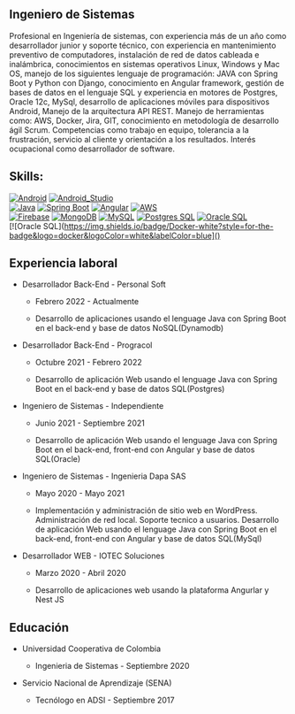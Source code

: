 ## Ingeniero de Sistemas
Profesional en Ingeniería de sistemas, con experiencia más de un año como desarrollador junior y
soporte técnico, con experiencia en mantenimiento preventivo de computadores, instalación de
red de datos cableada e inalámbrica, conocimientos en sistemas operativos Linux, Windows y Mac
OS, manejo de los siguientes lenguaje de programación: JAVA con Spring Boot y Python con
Django, conocimiento en Angular framework, gestión de bases de datos en el lenguaje SQL y
experiencia en motores de Postgres, Oracle 12c, MySql, desarrollo de aplicaciones móviles para
dispositivos Android, Manejo de la arquitectura API REST. Manejo de herramientas como: AWS,
Docker, Jira, GIT, conocimiento en metodología de desarrollo ágil Scrum. Competencias como
trabajo en equipo, tolerancia a la frustración, servicio al cliente y orientación a los resultados. Interés
ocupacional como desarrollador de software.

## Skills:
[![Android](https://img.shields.io/badge/Android-3DDC84?style=for-the-badge&logo=android&logoColor=white&labelColor=101010)]()
[![Android_Studio](https://img.shields.io/badge/Android_Studio-3DDC84?style=for-the-badge&logo=android-studio&logoColor=white&labelColor=101010)]()
</br>
[![Java](https://img.shields.io/badge/Java-white?style=for-the-badge&logo=java&logoColor=white&labelColor=FF0000)]()
[![Spring Boot](https://img.shields.io/badge/Spring%20Boot-white?style=for-the-badge&logo=spring&logoColor=white&labelColor=47A248)]()
[![Angular](https://img.shields.io/badge/Angular-FF0000?style=for-the-badge&logo=angular&logoColor=white&labelColor=101010)]()
[![AWS](https://img.shields.io/badge/AWS-232F3E?style=for-the-badge&logo=amazon-aws&logoColor=white&labelColor=101010)]()
</br>
[![Firebase](https://img.shields.io/badge/Firebase-FFCA28?style=for-the-badge&logo=firebase&logoColor=white&labelColor=101010)]()
[![MongoDB](https://img.shields.io/badge/MongoDB-47A248?style=for-the-badge&logo=mongodb&logoColor=white&labelColor=101010)]()
[![MySQL](https://img.shields.io/badge/MySQL-4479A1?style=for-the-badge&logo=mysql&logoColor=white&labelColor=101010)]()
[![Postgres SQL](https://img.shields.io/badge/PostgresSQL-white?style=for-the-badge&logo=postgresql&logoColor=white&labelColor=4285F4)]()
[![Oracle SQL](https://img.shields.io/badge/Oracle%20SQL-white?style=for-the-badge&logo=oracle&logoColor=white&labelColor=FF0000)]()
</br>
[![Oracle SQL](https://img.shields.io/badge/Docker-white?style=for-the-badge&logo=docker&logoColor=white&labelColor=blue]()


## Experiencia laboral
- Desarrollador Back-End - Personal Soft

  - Febrero 2022 - Actualmente

  - Desarrollo de aplicaciones usando el lenguage Java con Spring Boot en el back-end y base de
datos NoSQL(Dynamodb)

- Desarrollador Back-End - Progracol
  - Octubre 2021 - Febrero 2022
  
  - Desarrollo de aplicación Web usando el lenguage Java con Spring Boot en el back-end y base de
datos SQL(Postgres)

- Ingeniero de Sistemas - Independiente

  - Junio 2021 - Septiembre 2021
 
  - Desarrollo de aplicación Web usando el lenguage Java con Spring Boot en el back-end, front-end
con Angular y base de datos SQL(Oracle)

- Ingeniero de Sistemas - Ingenieria Dapa SAS
  - Mayo 2020 - Mayo 2021
  
  - Implementación y administración de sitio web en WordPress. Administración de red local. Soporte
tecnico a usuarios. Desarrollo de aplicación Web usando el lenguage Java con Spring Boot en el
back-end, front-end con Angular y base de datos SQL(MySql)

- Desarrollador WEB - IOTEC Soluciones

  - Marzo 2020 - Abril 2020

  - Desarrollo de aplicaciones web usando la plataforma Angurlar y Nest JS

## Educación
- Universidad Cooperativa de Colombia

  - Ingenieria de Sistemas - Septiembre 2020

- Servicio Nacional de Aprendizaje (SENA)

  - Tecnólogo en ADSI - Septiembre 2017

<!--
**nestoragredoyanten/nestoragredoyanten** is a ✨ _special_ ✨ repository because its `README.md` (this file) appears on your GitHub profile.

Here are some ideas to get you started:

- 🔭 I’m currently working on ...
- 🌱 I’m currently learning ...
- 👯 I’m looking to collaborate on ...
- 🤔 I’m looking for help with ...
- 💬 Ask me about ...
- 📫 How to reach me: ...
- 😄 Pronouns: ...
- ⚡ Fun fact: ...
-->
